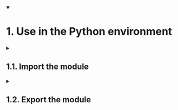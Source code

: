 <details open>
<summary><h1>1. Use in the Python environment</h1></summary>
<details>
<summary><h2>1.1. Import the module</h2></summary>
content1
</details>
<details>
<summary><h2>1.2. Export the module</h2></summary>
content2
</details>
</details>
